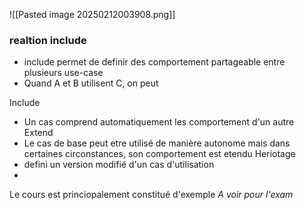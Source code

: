 ![[Pasted image 20250212003908.png]]


### realtion include
- include permet de definir des comportement partageable entre plusieurs use-case
- Quand A et B utilisent C, on peut 


Include 
- Un cas comprend automatiquement les comportement d'un autre
Extend
- Le cas de base peut etre utilisé de manière autonome mais dans certaines circonstances, son comportement est etendu 
Heriotage
- defini un version modifié d'un cas d'utilisation
- 


Le cours est princiopalement constitué d'exemple
*A voir pour l'exam*